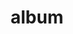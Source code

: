 ---
layout: album
resource: instagram
title: "album"
description: "masonry"
active: gallery
header-img: "img/gallery-bg.jpg"
album-title: "my 9th album"
images:
  - image_path: iamhaiiii/8/20241112_230015_466529104_1914541469024798_1985761627331549259_n.jpg
  - image_path: iamhaiiii/8/20241112_230015_466684724_1403269170646544_7246684757862194483_n.jpg
  - image_path: iamhaiiii/8/20241112_230015_466793531_925497266124505_5102227944039665853_n.jpg
  - image_path: iamhaiiii/8/20241112_230015_466799707_534004862930133_1975402109316178963_n.jpg
  - image_path: iamhaiiii/8/20241112_230015_466806203_1616203315992045_6144467446065438955_n.jpg
  - image_path: iamhaiiii/8/20241112_230015_467007140_2029837660770806_7927592447493223988_n.jpg
---